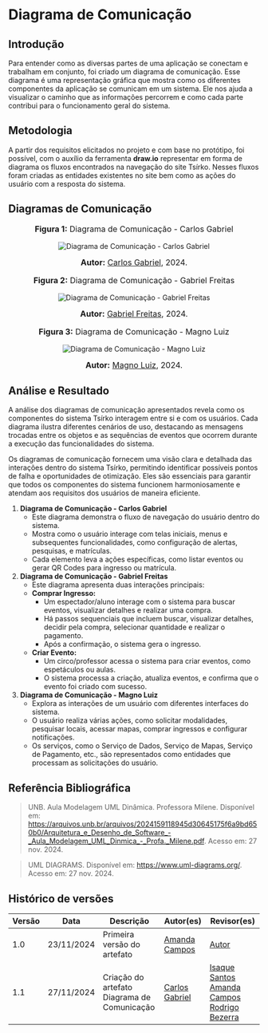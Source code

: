# Diagrama de Comunicação 

## Introdução

Para entender como as diversas partes de uma aplicação se conectam e trabalham em conjunto, foi criado um diagrama de comunicação. Esse diagrama é uma representação gráfica que mostra como os diferentes componentes da aplicação se comunicam em um sistema. Ele nos ajuda a visualizar o caminho que as informações percorrem e como cada parte contribui para o funcionamento geral do sistema.

## Metodologia

A partir dos requisitos elicitados no projeto e com base no protótipo, foi possível, com o auxílio da ferramenta **draw.io** representar em forma de diagrama os fluxos encontrados na navegação do site Tsírko. Nesses fluxos foram criadas as entidades existentes no site bem como as ações do usuário com a resposta do sistema. 

## Diagramas de Comunicação

<div align="center">
<font size="3"><p style="text-align: center"><b>Figura 1:</b> Diagrama de Comunicação - Carlos Gabriel </p></font>

![ Diagrama de Comunicação - Carlos Gabriel](https://raw.githubusercontent.com/UnBArqDsw2024-2/2024.2_G9_Tsirko_Entrega_02/refs/heads/main/docs/assets/Carlos_Gabriel_DiagramaDeComunicacao.png)

<font size="3"><p style="text-align: center"><b>Autor:</b> <a href="https://github.com/TheCarlosRamos">Carlos Gabriel</a>, 2024.</p></font> 
</div>
<div align="center">
<font size="3"><p style="text-align: center"><b>Figura 2:</b>  Diagrama de Comunicação - Gabriel Freitas</p></font>

![ Diagrama de Comunicação - Gabriel Freitas](https://raw.githubusercontent.com/UnBArqDsw2024-2/2024.2_G9_Tsirko_Entrega_02/refs/heads/main/docs/assets/Gabriel_DiagramaDeComunicacao.drawio.png)

<font size="3"><p style="text-align: center"><b>Autor:</b> <a href="https://github.com/gabrielfreitass1">Gabriel Freitas</a>, 2024.</p></font> 
</div>
<div align="center">
<font size="3"><p style="text-align: center"><b>Figura 3:</b>  Diagrama de Comunicação - Magno Luiz </p></font>

![ Diagrama de Comunicação - Magno Luiz](https://raw.githubusercontent.com/UnBArqDsw2024-2/2024.2_G9_Tsirko_Entrega_02/refs/heads/main/docs/assets/Magno_DiagramaDeComunicao.png)

<font size="3"><p style="text-align: center"><b>Autor:</b> <a href="https://github.com/magnluiz">Magno Luiz</a>, 2024.</p></font> 
</div>


## Análise e Resultado

A análise dos diagramas de comunicação apresentados revela como os componentes do sistema Tsírko interagem entre si e com os usuários. Cada diagrama ilustra diferentes cenários de uso, destacando as mensagens trocadas entre os objetos e as sequências de eventos que ocorrem durante a execução das funcionalidades do sistema.

Os diagramas de comunicação fornecem uma visão clara e detalhada das interações dentro do sistema Tsírko, permitindo identificar possíveis pontos de falha e oportunidades de otimização. Eles são essenciais para garantir que todos os componentes do sistema funcionem harmoniosamente e atendam aos requisitos dos usuários de maneira eficiente.

1. **Diagrama de Comunicação - Carlos Gabriel**
    - Este diagrama demonstra o fluxo de navegação do usuário dentro do sistema.
    - Mostra como o usuário interage com telas iniciais, menus e subsequentes funcionalidades, como configuração de alertas, pesquisas, e matrículas.
    - Cada elemento leva a ações específicas, como listar eventos ou gerar QR Codes para ingresso ou matrícula.
2. **Diagrama de Comunicação - Gabriel Freitas**
    - Este diagrama apresenta duas interações principais:
    - **Comprar Ingresso:**
        - Um espectador/aluno interage com o sistema para buscar eventos, visualizar detalhes e realizar uma compra.
        - Há passos sequenciais que incluem buscar, visualizar detalhes, decidir pela compra, selecionar quantidade e realizar o pagamento.
        - Após a confirmação, o sistema gera o ingresso.
    - **Criar Evento:**
        - Um circo/professor acessa o sistema para criar eventos, como espetáculos ou aulas.
        - O sistema processa a criação, atualiza eventos, e confirma que o evento foi criado com sucesso.
3. **Diagrama de Comunicação - Magno Luiz**
    - Explora as interações de um usuário com diferentes interfaces do sistema.
    - O usuário realiza várias ações, como solicitar modalidades, pesquisar locais, acessar mapas, comprar ingressos e configurar notificações.
    - Os serviços, como o Serviço de Dados, Serviço de Mapas, Serviço de Pagamento, etc., são representados como entidades que processam as solicitações do usuário.



## Referência Bibliográfica
> UNB. Aula Modelagem UML Dinâmica. Professora Milene. Disponível em: https://arquivos.unb.br/arquivos/2024159118945d30645175f6a9bd650b0/Arquitetura_e_Desenho_de_Software_-_Aula_Modelagem_UML_Dinmica_-_Profa._Milene.pdf. Acesso em: 27 nov. 2024.

> UML DIAGRAMS. Disponível em: https://www.uml-diagrams.org/. Acesso em: 27 nov. 2024.



## Histórico de versões

| Versão | Data       | Descrição                                   | Autor(es)       | Revisor(es) |
| ------ | ---------- | ------------------------------------------- | --------------- | ----------- |
| 1.0    | 23/11/2024 | Primeira versão do artefato | [Amanda Campos](https://github.com/acamposs) | [Autor](https://github.com/autor) |
| 1.1    | 27/11/2024 | Criação do artefato Diagrama de Comunicação | [Carlos Gabriel](https://github.com/TheCarlosRamos) | [Isaque Santos](https://github.com/IsaqueSH) [Amanda Campos](https://github.com/acamposs) [Rodrigo Bezerra](https://github.com/Rodrigomfab88)           |


